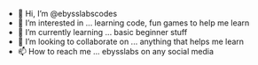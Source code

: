 - 👋 Hi, I’m @ebysslabscodes
- 👀 I’m interested in ... learning code, fun games to help me learn
- 🌱 I’m currently learning ... basic beginner stuff
- 💞️ I’m looking to collaborate on ... anything that helps me learn
- 📫 How to reach me ... ebysslabs on any social media

<!---
ebysslabscodes/ebysslabscodes is a ✨ special ✨ repository because its `README.md` (this file) appears on your GitHub profile.
You can click the Preview link to take a look at your changes.
--->

